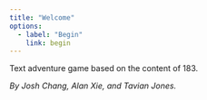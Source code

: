 ```yaml
---
title: "Welcome"
options:
  - label: "Begin"
    link: begin
---
```


Text adventure game based on the content of 183.

_By Josh Chang, Alan Xie, and Tavian Jones._
